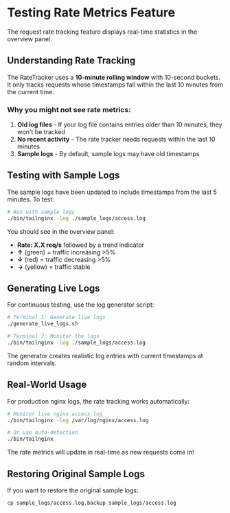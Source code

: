 # Testing Rate Metrics Feature

The request rate tracking feature displays real-time statistics in the overview panel.

## Understanding Rate Tracking

The RateTracker uses a **10-minute rolling window** with 10-second buckets. It only tracks requests whose timestamps fall within the last 10 minutes from the current time.

### Why you might not see rate metrics:

1. **Old log files** - If your log file contains entries older than 10 minutes, they won't be tracked
2. **No recent activity** - The rate tracker needs requests within the last 10 minutes
3. **Sample logs** - By default, sample logs may have old timestamps

## Testing with Sample Logs

The sample logs have been updated to include timestamps from the last 5 minutes. To test:

```bash
# Run with sample logs
./bin/tailnginx -log ./sample_logs/access.log
```

You should see in the overview panel:
- **Rate: X.X req/s** followed by a trend indicator
- **↑** (green) = traffic increasing >5%
- **↓** (red) = traffic decreasing >5%
- **→** (yellow) = traffic stable

## Generating Live Logs

For continuous testing, use the log generator script:

```bash
# Terminal 1: Generate live logs
./generate_live_logs.sh

# Terminal 2: Monitor the logs
./bin/tailnginx -log ./sample_logs/access.log
```

The generator creates realistic log entries with current timestamps at random intervals.

## Real-World Usage

For production nginx logs, the rate tracking works automatically:

```bash
# Monitor live nginx access log
./bin/tailnginx -log /var/log/nginx/access.log

# Or use auto-detection
./bin/tailnginx
```

The rate metrics will update in real-time as new requests come in!

## Restoring Original Sample Logs

If you want to restore the original sample logs:

```bash
cp sample_logs/access.log.backup sample_logs/access.log
```
